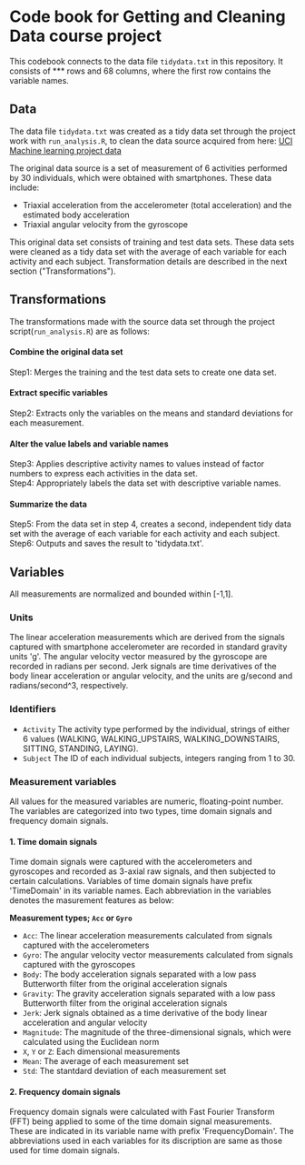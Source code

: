# Code book for Getting and Cleaning Data course project
This codebook connects to the data file `tidydata.txt` in this repository. It consists of *** rows and 68 columns, where the first row contains the variable names.

## Data
The data file `tidydata.txt` was created as a tidy data set through the project work with `run_analysis.R`, to clean the data source acquired from here: [UCI Machine learning project data](https://d396qusza40orc.cloudfront.net/getdata%2Fprojectfiles%2FUCI%20HAR%20Dataset.zip)

The original data source is a set of measurement of 6 activities performed by 30 individuals, which were obtained with smartphones. These data include:
- Triaxial acceleration from the accelerometer (total acceleration) and the estimated body acceleration
- Triaxial angular velocity from the gyroscope

This original data set consists of training and test data sets. These data sets were cleaned as a tidy data set with the average of each variable for each activity and each subject. Transformation details are described in the next section ("Transformations"). 

## Transformations
The transformations made with the source data set through the project script(`run_analysis.R`) are as follows: 
#### Combine the original data set  
Step1: Merges the training and the test data sets to create one data set.
#### Extract specific variables  
Step2: Extracts only the variables on the means and standard deviations for each measurement.
#### Alter the value labels and variable names  
Step3: Applies descriptive activity names to values instead of factor numbers to express each activities in the data set.  
Step4: Appropriately labels the data set with descriptive variable names.
#### Summarize the data  
Step5: From the data set in step 4, creates a second, independent tidy data set with the average of each variable for each activity and each subject.  
Step6: Outputs and saves the result to 'tidydata.txt'.

## Variables
All measurements are normalized and bounded within [-1,1].
### Units
The linear acceleration measurements which are derived from the signals captured with smartphone accelerometer are recorded in standard gravity units 'g'.
The angular velocity vector measured by the gyroscope are recorded in radians per second.
Jerk signals are time derivatives of the body linear acceleration or angular velocity, and the units are g/second and radians/second^3, respectively.
### Identifiers
* `Activity`
The activity type performed by the individual, strings of either 6 values (WALKING, WALKING_UPSTAIRS, WALKING_DOWNSTAIRS, SITTING, STANDING, LAYING).
* `Subject`
The ID of each individual subjects, integers ranging from 1 to 30.
### Measurement variables
All values for the measured variables are numeric, floating-point number. The variables are categorized into two types, time domain signals and frequency domain signals. 
#### 1. Time domain signals  
Time domain signals were captured with the accelerometers and gyroscopes and recorded as 3-axial raw signals, and then subjected to certain calculations. Variables of time domain signals have prefix 'TimeDomain' in its variable names. Each abbreviation in the variables denotes the masurement features as below:  
  
**Measurement types; `Acc` or `Gyro`**
* `Acc`: The linear acceleration measurements calculated from signals captured with the accelerometers  
* `Gyro`: The angular velocity vector measurements calculated from signals captured with the gyroscopes  
* `Body`: The body acceleration signals separated with a low pass Butterworth filter from the original acceleration signals  
* `Gravity`: The gravity acceleration signals separated with a low pass Butterworth filter from the original acceleration signals  
* `Jerk`: Jerk signals obtained as a time derivative of the body linear acceleration and angular velocity
* `Magnitude`: The magnitude of the three-dimensional signals, which were calculated using the Euclidean norm
* `X`, `Y` or `Z`: Each dimensional measurements
* `Mean`: The average of each measurement set
* `Std`: The stantdard deviation of each measurement set

#### 2. Frequency domain signals  
Frequency domain signals were calculated with Fast Fourier Transform (FFT) being applied to some of the time domain signal measurements. These are indicated in its variable name with prefix 'FrequencyDomain'. The abbreviations used in each variables for its discription are same as those used for time domain signals.


